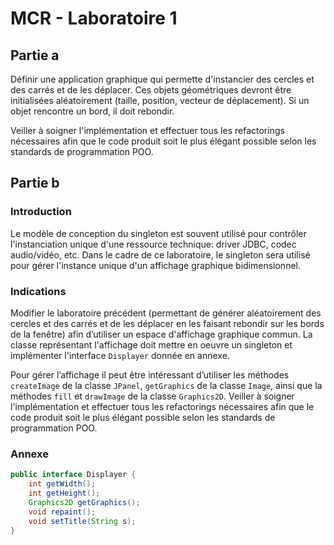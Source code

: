 # MCR - Laboratoire 1

## Partie a
Définir une application graphique qui permette d'instancier des cercles et des carrés et de les déplacer. Ces objets géométriques devront être initialisées aléatoirement (taille, position, vecteur de déplacement). Si un objet rencontre un bord, il doit rebondir.

Veiller à soigner l'implémentation et effectuer tous les refactorings nécessaires afin que le code produit soit le plus élégant possible selon les standards de programmation POO.

## Partie b

### Introduction
Le modèle de conception du singleton est souvent utilisé pour contrôler l'instanciation unique d'une ressource technique: driver JDBC, codec audio/vidéo, etc. Dans le cadre de ce laboratoire, le singleton sera utilisé pour gérer l'instance unique d'un affichage graphique bidimensionnel.

### Indications
Modifier le laboratoire précédent (permettant de générer aléatoirement des cercles et des carrés et de les déplacer en les faisant rebondir sur les bords de la fenêtre) afin d’utiliser un espace d'affichage graphique commun. La classe représentant l'affichage doit mettre en oeuvre un singleton et implémenter l'interface `Displayer` donnée en annexe.

Pour gérer l’affichage il peut être intéressant d’utiliser les méthodes `createImage` de la classe `JPanel`, `getGraphics` de la classe `Image`, ainsi que la méthodes `fill` et `drawImage` de la classe `Graphics2D`. Veiller à soigner l'implémentation et effectuer tous les refactorings nécessaires afin que le code produit soit le plus élégant possible selon les standards de programmation POO.

### Annexe

```java
public interface Displayer {
    int getWidth();
    int getHeight();
    Graphics2D getGraphics();
    void repaint();
    void setTitle(String s);
}
```
